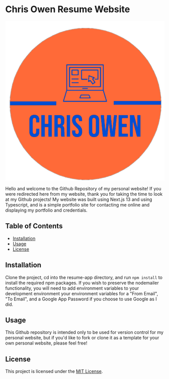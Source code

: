 # Chris Owen Resume Website

![Chris Owen Logo](resume-app/src/app/favicon.ico)

Hello and welcome to the Github Repository of my personal website! If you were redirected here from my website, thank you for taking the time to look at my Github projects!
My website was built using Next.js 13 and using Typescript, and is a simple portfolio site for contacting me online and displaying my portfolio and credentials. 

## Table of Contents

- [Installation](#installation)
- [Usage](#usage)
- [License](#license)

## Installation

Clone the project, cd into the resume-app directory, and run ``` npm install ``` to install the required npm packages.
If you wish to preserve the nodemailer functionality, you will need to add environment variables to your development environment your environment variables for a "From Email", "To Email", and a Google App Password if you choose to use Google as I did.

## Usage

This Github repository is intended only to be used for version control for my personal website, but if you'd like to fork or clone it as a template for your own personal website, please feel free!

## License

This project is licensed under the [MIT License](https://opensource.org/licenses/MIT).
